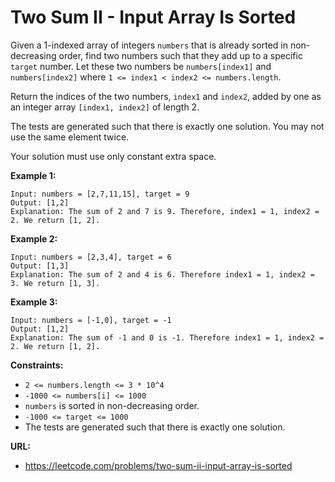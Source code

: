 # Two Sum II - Input Array Is Sorted

Given a 1-indexed array of integers `numbers` that is already sorted in non-decreasing order, find two numbers such that
they add up to a specific `target` number. Let these two numbers be 
`numbers[index1]` and `numbers[index2]` where `1 <= index1 < index2 <= numbers.length`.

Return the indices of the two numbers, `index1` and `index2`, added by one as an integer array `[index1, index2]` of length 2.

The tests are generated such that there is exactly one solution. You may not use the same element twice.

Your solution must use only constant extra space.

**Example 1:**

```
Input: numbers = [2,7,11,15], target = 9
Output: [1,2]
Explanation: The sum of 2 and 7 is 9. Therefore, index1 = 1, index2 = 2. We return [1, 2].
```

**Example 2:**

```
Input: numbers = [2,3,4], target = 6
Output: [1,3]
Explanation: The sum of 2 and 4 is 6. Therefore index1 = 1, index2 = 3. We return [1, 3].
```

**Example 3:**

```
Input: numbers = [-1,0], target = -1
Output: [1,2]
Explanation: The sum of -1 and 0 is -1. Therefore index1 = 1, index2 = 2. We return [1, 2].
```


**Constraints:**

* `2 <= numbers.length <= 3 * 10^4`
* `-1000 <= numbers[i] <= 1000`
* `numbers` is sorted in non-decreasing order.
* `-1000 <= target <= 1000`
* The tests are generated such that there is exactly one solution.

**URL:**
* https://leetcode.com/problems/two-sum-ii-input-array-is-sorted